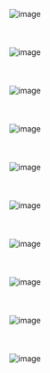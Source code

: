 ![image](https://user-images.githubusercontent.com/81418010/236379294-e9960bcd-fba1-4bc2-b907-2ff4fa9cd55b.png)
<br><br><br><br>
![image](https://user-images.githubusercontent.com/81418010/236379319-99a23105-8307-42a9-880c-fdf29d14f965.png)
<br><br><br><br>
![image](https://user-images.githubusercontent.com/81418010/236152273-345fe0ec-0ca9-4e15-8601-ea595ad26492.png)
<br><br><br><br>
![image](https://user-images.githubusercontent.com/81418010/236154734-ae8fbfea-f27b-46af-baed-aa2870e7712d.png)
<br><br><br><br>
![image](https://user-images.githubusercontent.com/81418010/236154966-00fb88af-518b-40b5-817e-cf15ada62154.png)
<br><br><br><br>
![image](https://user-images.githubusercontent.com/81418010/236155578-c8ede6db-0198-44d1-b5ac-a5266370ad2b.png)
<br><br><br><br>
![image](https://user-images.githubusercontent.com/81418010/236155797-18734d12-aaf2-43e2-927a-edaff5a9bc5f.png)
<br><br><br><br>
![image](https://user-images.githubusercontent.com/81418010/236380070-6999f5f3-1d74-4d53-94c3-82e66076a4a6.png)
<br><br><br><br>
![image](https://user-images.githubusercontent.com/81418010/236379961-0c719cdb-d4d8-4080-b061-dfd5da8d38a4.png)
<br><br><br><br>
![image](https://user-images.githubusercontent.com/81418010/236380246-f0bcd68c-17cf-4a5a-9fe4-4ae193f79d4d.png)
